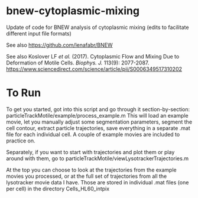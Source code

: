 # bnew-cytoplasmic-mixing
Update of code for BNEW analysis of cytoplasmic mixing (edits to facilitate different input file formats)

See also https://github.com/lenafabr/BNEW

See also Koslover LF _et al._ (2017). Cytoplasmic Flow and Mixing Due to Deformation of Motile Cells. _Biophys. J._ 113(9): 2077-2087. https://www.sciencedirect.com/science/article/pii/S0006349517310202 


# To Run
To get you started, got into this script and go through it section-by-section:
particleTrackMotile/example/process_example.m
This will load an example movie, let you manually adjust some segmentation parameters, segment the cell contour, extract particle trajectories, save everything in a separate .mat file for each individual cell. A couple of example movies are included to practice on.

Separately, if you want to start with trajectories and plot them or play around with them, go to
particleTrackMotile/viewLysotrackerTrajectories.m

At the top you can choose to look at the trajectories from the example movies you processed, or at the full set of trajectories from all the lysotracker movie data I have. Those are stored in individual .mat files (one per cell) in the directory Cells_HL60_intpix
